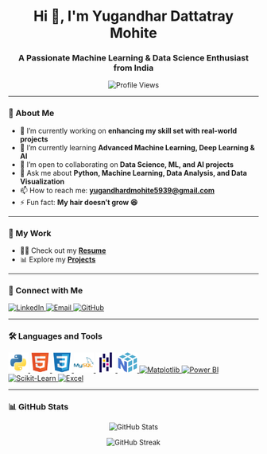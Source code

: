 <h1 align="center">Hi 👋, I'm Yugandhar Dattatray Mohite</h1>
<h3 align="center">A Passionate Machine Learning & Data Science Enthusiast from India</h3>

<p align="center">
  <img src="https://komarev.com/ghpvc/?username=yugandharMohite&label=Profile%20Views&color=0e75b6&style=flat" alt="Profile Views" />
</p>

---

### 🚀 About Me
- 🔭 I’m currently working on **enhancing my skill set with real-world projects**
- 🌱 I’m currently learning **Advanced Machine Learning, Deep Learning & AI**
- 🤝 I’m open to collaborating on **Data Science, ML, and AI projects**
- 💬 Ask me about **Python, Machine Learning, Data Analysis, and Data Visualization**
- 📫 How to reach me: **yugandhardmohite5939@gmail.com**
- ⚡ Fun fact: **My hair doesn’t grow 😆**

---

### 📂 My Work
- 👨‍💻 Check out my **[Resume](https://drive.google.com/file/d/1VgIbUUW0FOIoyuvaWiWLQ-zmD4U3p3zk/view?usp=sharing)**
- 📊 Explore my **[Projects](https://github.com/yugandharMohite?tab=repositories)**

---

### 🔗 Connect with Me  
<p align="left">
  <a href="https://www.linkedin.com/in/yugandhar-mohite-6810b3233" target="_blank">
    <img src="https://img.shields.io/badge/LinkedIn-0077B5?style=for-the-badge&logo=linkedin&logoColor=white" alt="LinkedIn" />
  </a>
  <a href="mailto:yugandhardmohite5939@gmail.com">
    <img src="https://img.shields.io/badge/Email-D14836?style=for-the-badge&logo=gmail&logoColor=white" alt="Email" />
  </a>
  <a href="https://github.com/yugandharMohite" target="_blank">
    <img src="https://img.shields.io/badge/GitHub-100000?style=for-the-badge&logo=github&logoColor=white" alt="GitHub" />
  </a>
</p>

---

### 🛠️ Languages and Tools  
<p align="left">
  <a href="https://www.python.org" target="_blank"> <img src="https://raw.githubusercontent.com/devicons/devicon/master/icons/python/python-original.svg" alt="Python" width="40" height="40"/> </a>
  <a href="https://www.w3.org/html/" target="_blank"> <img src="https://raw.githubusercontent.com/devicons/devicon/master/icons/html5/html5-original.svg" alt="HTML" width="40" height="40"/> </a>
  <a href="https://www.w3schools.com/css/" target="_blank"> <img src="https://raw.githubusercontent.com/devicons/devicon/master/icons/css3/css3-original.svg" alt="CSS" width="40" height="40"/> </a>
  <a href="https://www.mysql.com/" target="_blank"> <img src="https://raw.githubusercontent.com/devicons/devicon/master/icons/mysql/mysql-original-wordmark.svg" alt="MySQL" width="40" height="40"/> </a>
  <a href="https://pandas.pydata.org/" target="_blank"> <img src="https://raw.githubusercontent.com/devicons/devicon/master/icons/pandas/pandas-original.svg" alt="Pandas" width="40" height="40"/> </a>
  <a href="https://numpy.org/" target="_blank"> <img src="https://raw.githubusercontent.com/devicons/devicon/master/icons/numpy/numpy-original.svg" alt="NumPy" width="40" height="40"/> </a>
  <a href="https://matplotlib.org/" target="_blank"> <img src="https://upload.wikimedia.org/wikipedia/commons/8/84/Matplotlib_icon.svg" alt="Matplotlib" width="40" height="40"/> </a>
  <a href="https://powerbi.microsoft.com/" target="_blank"> <img src="https://raw.githubusercontent.com/microsoft/PowerBI-Icons/main/SVG/Power-BI.svg" alt="Power BI" width="40" height="40"/> </a>
  <a href="https://scikit-learn.org/" target="_blank"> <img src="https://upload.wikimedia.org/wikipedia/commons/0/05/Scikit_learn_logo_small.svg" alt="Scikit-Learn" width="40" height="40"/> </a>
  <a href="https://www.microsoft.com/en-us/microsoft-365/excel" target="_blank"> <img src="https://upload.wikimedia.org/wikipedia/commons/7/73/Microsoft_Excel_2013-2019_logo.svg" alt="Excel" width="40" height="40"/> </a>
</p>

---

### 📊 GitHub Stats  
<p align="center">
  <img src="https://github-readme-stats.vercel.app/api?username=yugandharMohite&show_icons=true&theme=radical" alt="GitHub Stats" />
</p>

<p align="center">
  <img src="https://github-readme-streak-stats.herokuapp.com/?user=yugandharMohite&theme=radical" alt="GitHub Streak" />
</p>
